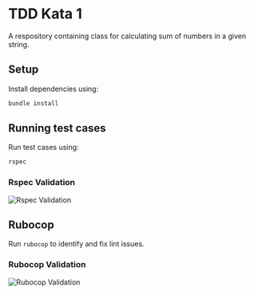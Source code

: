 # TDD Kata 1

A respository containing class for calculating sum of numbers in a given string.

## Setup

Install dependencies using:

```ruby
bundle install
```

## Running test cases

Run test cases using:

```ruby
rspec
```

### Rspec Validation

![Rspec Validation](https://github.com/RoyalEagle73/TDD-Kata-1/assets/34307370/cdece6c1-c68a-4d7a-a7e2-974090e826b6)

## Rubocop

Run ```rubocop``` to identify and fix lint issues.

### Rubocop Validation

![Rubocop Validation](https://github.com/RoyalEagle73/TDD-Kata-1/assets/34307370/bf0b4a12-8a4c-4344-920a-06c62807fbf7)
